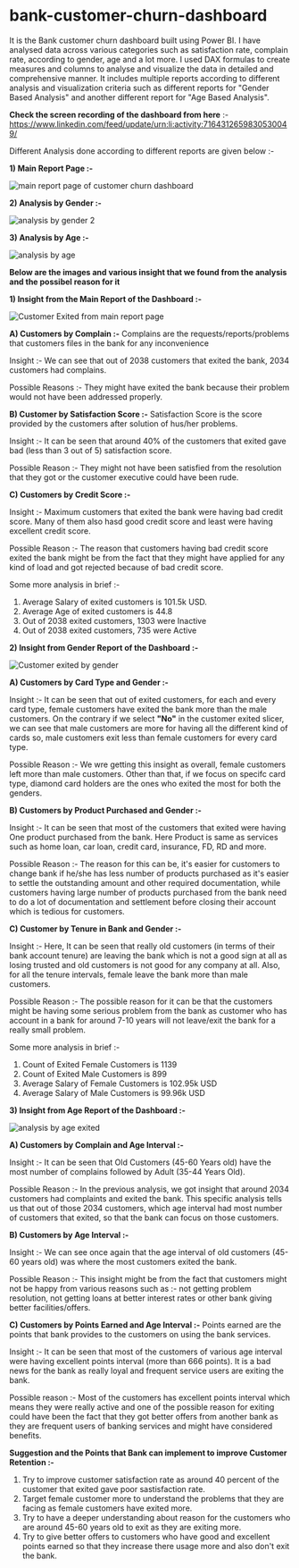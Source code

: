 # bank-customer-churn-dashboard
It is the Bank customer churn dashboard built using Power BI. I have analysed data across various categories such as satisfaction rate, complain rate, according to gender, age and a lot more.
I used DAX formulas to create measures and columns to analyse and visualize the data in detailed and comprehensive manner.
It includes multiple reports according to different analysis and visualization criteria such as different reports for "Gender Based Analysis" and another different report for "Age Based Analysis".

**Check the screen recording of the dashboard from here** :- https://www.linkedin.com/feed/update/urn:li:activity:7164312659830530049/

Different Analysis done according to different reports are given below :-

**1) Main Report Page :-**

![main report page of customer churn dashboard](https://github.com/ujjwal717/bank-customer-churn-dashboard/assets/93403224/020aac0b-65e1-4936-89fe-1e401d2425b9)





**2) Analysis by Gender :-**

![analysis by gender 2](https://github.com/ujjwal717/bank-customer-churn-dashboard/assets/93403224/00c3728f-d2c3-4bef-b693-e4ad45241d91)








**3) Analysis by Age :-**


![analysis by age](https://github.com/ujjwal717/bank-customer-churn-dashboard/assets/93403224/a7856435-d5ce-4216-b098-2c03e525adfc)







**Below are the images and various insight that we found from the analysis and the possibel reason for it**



**1) Insight from the Main Report of the Dashboard :-**

![Customer Exited from main report page](https://github.com/ujjwal717/bank-customer-churn-dashboard/assets/93403224/b06ea9cc-ca81-49d3-8250-80327364fff1)


**A) Customers by Complain :-** Complains are the requests/reports/problems that customers files in the bank for any inconvenience

Insight :- We can see that out of 2038 customers that exited the bank, 2034 customers had complains.

Possible Reasons :- They might have exited the bank because their problem would not have been addressed properly.



**B) Customer by Satisfaction Score :-** Satisfaction Score is the score provided by the customers after solution of hus/her problems.

Insight :- It can be seen that around 40% of the customers that exited gave bad (less than 3 out of 5) satisfaction score.

Possible Reason :- They might not have been satisfied from the resolution that they got or the customer executive could have been rude.


**C) Customers by Credit Score :-**

Insight :- Maximum customers that exited the bank were having bad credit score. Many of them also hasd good credit score and least were having excellent credit score.

Possible Reason :- The reason that customers having bad credit score exited the bank might be from the fact that they might have applied for any kind of load and got rejected because of bad credit score. 


Some more analysis in brief :- 

1) Average Salary of exited customers is 101.5k USD.
2) Average Age of exited customers is 44.8
3) Out of 2038 exited customers, 1303 were Inactive
4) Out of 2038 exited customers, 735 were Active




**2) Insight from Gender Report of the Dashboard :-**

![Customer exited by gender](https://github.com/ujjwal717/bank-customer-churn-dashboard/assets/93403224/33b34a56-5d7b-4c75-b7a1-ae45f01a0486)


**A) Customers by Card Type and Gender :-**

Insight :- It can be seen that out of exited customers, for each and every card type, female customers have exited the bank more than the male customers. On the contrary if we select **"No"** in the customer exited slicer, we can see that male customers are more for having all the different kind of cards so, male customers exit less than female customers for every card type.

Possible Reason :- We wre getting this insight as overall, female customers left more than male customers. Other than that, if we focus on specifc card type, diamond card holders are the ones who exited the most for both the genders.

**B) Customers by Product Purchased and Gender :-**

Insight :- It can be seen that most of the customers that exited were having One product purchased from the bank. Here Product is same as services such as home loan, car loan, credit card, insurance, FD, RD and more.

Possible Reason :- The reason for this can be, it's easier for customers to change bank if he/she has less number of products purchased as it's easier to settle the outstanding amount and other required documentation, while customers having large number of products purchased from the bank need to do a lot of documentation and settlement before closing their account which is tedious for customers.

**C) Customer by Tenure in Bank and Gender :-**

Insight :- Here, It can be seen that really old customers (in terms of their bank account tenure) are leaving the bank which is not a good sign at all as losing trusted and old customers is not good for any company at all. Also, for all the tenure intervals, female leave the bank more than male customers.

Possible Reason :- The possible reason for it can be that the customers might be having some serious problem from the bank as customer who has account in a bank for around 7-10 years will not leave/exit the bank for a really small problem.

Some more analysis in brief :- 

1) Count of Exited Female Customers is 1139
2) Count of Exited Male Customers is 899
3) Average Salary of Female Customers is 102.95k USD
4) Average Salary of Male Customers is 99.96k USD




**3) Insight from Age Report of the Dashboard :-**

![analysis by age exited](https://github.com/ujjwal717/bank-customer-churn-dashboard/assets/93403224/a633dd29-6702-4d4a-a0fc-fc1e65b23efe)



**A) Customers by Complain and Age Interval :-**

Insight :- It can be seen that Old Customers (45-60 Years old) have the most number of complains followed by Adult (35-44 Years Old).

Possible Reason :- In the previous analysis, we got insight that around 2034 customers had complaints and exited the bank. This specific analysis tells us that out of those 2034 customers, which age interval had most number of customers that exited, so that the bank can focus on those customers.


**B) Customers by Age Interval :-**

Insight :- We can see once again that the age interval of old customers (45-60 years old) was where the most customers exited the bank.

Possible Reason :- This insight might be from the fact that customers might not be happy from various reasons such as :- not getting problem resolution, not getting loans at better interest rates or other bank giving better facilities/offers.

**C) Customers by Points Earned and Age Interval :-** Points earned are the points that bank provides to the customers on using the bank services.

Insight :- It can be seen that most of the customers of various age interval were having excellent points interval (more than 666 points). It is a bad news for the bank as really loyal and frequent service users are exiting the bank.

Possible reason :- Most of the customers has excellent points interval which means they were really active and one of the possible reason for exiting could have been the fact that they got better offers from another bank as they are frequent users of banking services and might have considered benefits.



**Suggestion and the Points that Bank can implement to improve Customer Retention :-**

1) Try to improve customer satisfaction rate as around 40 percent of the customer that exited gave poor sastisfaction rate.
2) Target female customer more to understand the problems that they are facing as female customers have exited more.
3) Try to have a deeper understanding about reason for the customers who are around 45-60 years old to exit as they are exiting more.
4) Try to give better offers to customers who have good and excellent points earned so that they increase there usage more and also don't exit the bank.





